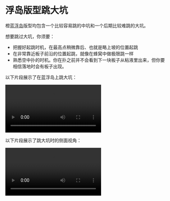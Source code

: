 # 浮岛版型跳大坑

橙蓝[浮岛](../rolls/isolated-duo.zh.md)版型均包含一个比较容易跳的中坑和一个后期比较难跳的大坑。

想要跳过大坑，你须要：

* 把握好起跳时机，在最高点稍微靠后、也就是略上坡的位置起跳
* 在非常靠近板子前沿的位置起跳，就像在蜂窝中做极限跳一样
* 熟悉空中扑的时机。你在扑之前并不会看到下一块板子从粘液里出来，但你要相信落地时会有板子出现。

以下片段展示了在蓝浮岛上跳大坑：

<video controls>
  <source src="../../images/advanced/isolated-duo-god-jumps/isolated-duo-god-jump-forward.mp4" type="video/mp4">
</video>

以下片段展示了跳大坑时的侧面视角：

<video controls>
  <source src="../../images/advanced/isolated-duo-god-jumps/isolated-duo-god-jump-side.mp4" type="video/mp4">
</video>
